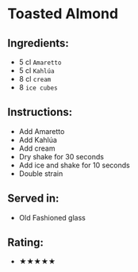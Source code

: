# Toasted Almond

## Ingredients:
- 5 cl `Amaretto`
- 5 cl `Kahlúa`
- 8 cl `cream`
- 8 `ice cubes`

## Instructions:
- Add Amaretto
- Add Kahlúa
- Add cream
- Dry shake for 30 seconds
- Add ice and shake for 10 seconds
- Double strain

## Served in:
- Old Fashioned glass

## Rating:
- ★★★★★